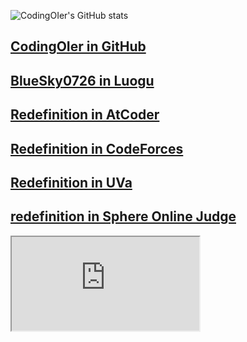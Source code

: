 ![CodingOIer's GitHub stats](https://github-readme-stats.vercel.app/api?username=CodingOIer)

## [CodingOIer in GitHub](https://github.com/CodingOIer)
## [BlueSky0726 in Luogu](https://www.luogu.com.cn/user/754324)
## [Redefinition in AtCoder](https://atcoder.jp/users/Redefinition)
## [Redefinition in CodeForces](https://codeforces.com/profile/Redefinition)
## [Redefinition in UVa](https://onlinejudge.org/index.php?option=com_comprofiler&Itemid=3)
## [redefinition in Sphere Online Judge](https://www.spoj.com/users/redefinition/)

<iframe src="https://www.luogu.com.cn/blog/CodingOIer/"></ifraem>
